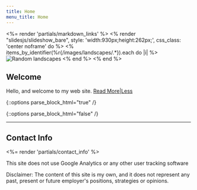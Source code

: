 ```yaml
---
title: Home
menu_title: Home
---
```

<%= render 'partials/markdown_links' %>
<% render "slidesjs/slideshow_bare", style: 'width:930px;height:262px;', css_class: 'center noframe' do %>
  <% items_by_identifier(%r{/images/landscapes/.*}).each do |i| %>
    <img class='slide' src="<%= relative_path_to i %>" title="<%= i[:title] %>" alt="Random landscapes" />
  <% end %>
<% end %>

## Welcome

Hello, and welcome to my web site.
<a href="#" class="text_toggle" onclick="toggle_visibility();">Read More|Less</a>

{::options parse_block_html="true" /}
<div id="more_content" style="display:none">
##### My Latest Gig
I am a Senior Engineer with Comcast's National Engineering and Technical Operations organization (NETO).

  Within NETO's vast hierarchy of functions exists the Applications Management Tools Team consisting of seven Developers (including myself), a Manager and a Business Analyst. We're building Configuration Management Database systems that track configuration and topology information for the 2000+ Applications and 200K+ Devices that are used within NETO.

  Our development stack includes [Ruby on Rails][Rails]{:target="_blank"} 3.2. We use [Chef][Chef]{:target="_blank"}, [Unicorn][Unicorn]{:target="_blank"} and [Capistrano][Capistrano]{:target="_blank"} to configure and run our servers. Front-end technology includes [jQuery][jQuery]{:target="_blank"} and [Twitter Bootstrap][TwitterBootstrap]{:target="_blank"}, and our backend databases are [MySQL][MySQL]{:target="_blank"} and [Oracle][Oracle]{:target="_blank"}. We do a *lot* of API work as we talk to over a dozen databases within the NETO community. Version control and [Continuous Integration][CI] of the Rails code base is handled by [Git][Git]{:target="_blank"} and [Bamboo][Bamboo]{:target="_blank"}.

  We are very much a [DevOps][DevOps]{:target="_blank"} team, and we use a slightly modified [Rally Software][Rally]{:target="_blank"} ALM platform to support a [ScrumBan][ScrumBan]{:target="_blank"} [Agile][Agile]{:target="_blank"} methodology. We release new code on a two week iteration cycle.

  For information about my work experience at previous employers, please see my [Professional](/professional/) page.

##### School Stuff
I hold a Bachelor of Science degree in Electrical Engineering and a Doctorate in Computer Science. Please see my [Academic](/academic/) page for more details pertaining to my educational background.

##### C'Est Moi!
There is some additional background information about me on the [About](/about/) page.

##### Blogging
I occasionally write about techno-social-political issues on my [Blog](/blog/). My political philosophy is best described as Redneck Anarchist(1). You've been warned. ![smiley1](/images/other/biggrin.gif/)

Best Regards,<br />
Chris

</div>

<div id="footnote1" class="footnotes" style="display:none">
(1)OK, it's actually [this][Anarcho-capitalism]{:target="_blank"}
</div>

{::options parse_block_html="false" /}


----

## Contact Info

<%= render 'partials/contact_info' %>

<div class="banner">
  <p>This site does not use Google Analytics or any other user tracking software</p>
</div>

<div class="banner">
  <p>Disclaimer: The content of this site is my own, and it does not represent any past, present or future employer's positions, strategies or opinions.
</div>

<script type="text/javascript">
function toggle_visibility() {
var e = document.getElementById("more_content");
e.style.display = ((e.style.display!='none') ? 'none' : 'block');
var e = document.getElementById("footnote1");
e.style.display = ((e.style.display!='none') ? 'none' : 'block');
}
</script>
